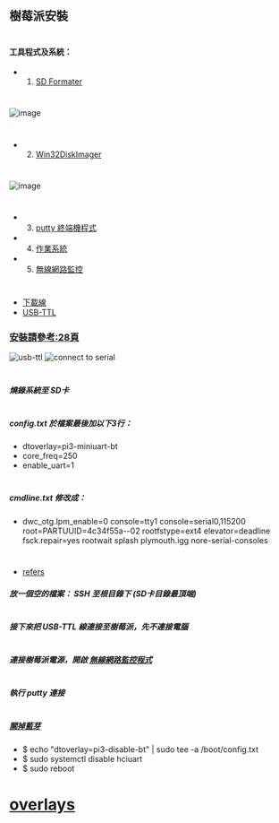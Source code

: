 ## 樹莓派安裝
#
#### 工具程式及系統：
* 1. [SD Formater](https://www.sdcard.org/downloads/formatter_4/)
#
![image](https://github.com/jumbokh/rpi_class/blob/master/Installation/image/sdformater.JPG)
#
* 2. [Win32DiskImager](https://sourceforge.net/projects/win32diskimager/)
#
![image](https://github.com/jumbokh/rpi_class/blob/master/Installation/image/win32diskimager.JPG)
#
* 3. [putty 終端機程式](https://www.chiark.greenend.org.uk/~sgtatham/putty/latest.html)
* 4. [作業系統](https://www.raspberrypi.org/downloads/)
* 5. [無線網路監控](https://briian.com/8293/)
#
* [下載線](https://goods.ruten.com.tw/item/show?21614419065751)
* [USB-TTL](https://goods.ruten.com.tw/item/show?21618647811364)
### [安裝請參考:28頁](https://github.com/jumbokh/rpi_class/blob/master/NCTU/IoT%20platform%20course(Raspberry%20Pi)%20(2).pdf)
![usb-ttl](https://github.com/jumbokh/rpi_class/blob/master/Installation/image/USB_TTL.jpg)
![connect to serial](https://github.com/jumbokh/rpi_class/blob/master/Installation/image/connect-serial-to-raspberry-pi-model-b-plus.png)
#
##### 燒錄系統至 SD卡
#
##### config.txt 於檔案最後加以下3行：
* dtoverlay=pi3-miniuart-bt
* core_freq=250
* enable_uart=1
#
##### cmdline.txt 修改成：
* dwc_otg.lpm_enable=0 console=tty1 console=serial0,115200 root=PARTUUID=4c34f55a--02 rootfstype=ext4 elevator=deadline fsck.repair=yes rootwait splash plymouth.igg nore-serial-consoles
#
* [refers](https://spellfoundry.com/2016/05/29/configuring-gpio-serial-port-raspbian-jessie-including-pi-3/)
##### 放一個空的檔案： SSH 至根目錄下 (SD卡目錄最頂端)
#
##### 接下來把 USB-TTL 線連接至樹莓派，先不連接電腦
#
##### 連接樹莓派電源，開啟 [無線網路監控程式](https://briian.com/8293/)
#
##### 執行 putty 連接
#
##### [關掉藍芽](https://blog.sleeplessbeastie.eu/2018/12/31/how-to-disable-onboard-wifi-and-bluetooth-on-raspberry-pi-3/) 
* $ echo "dtoverlay=pi3-disable-bt" | sudo tee -a /boot/config.txt
* $ sudo systemctl disable hciuart
* $ sudo reboot
# [overlays](https://github.com/raspberrypi/firmware/blob/master/boot/overlays/README)
